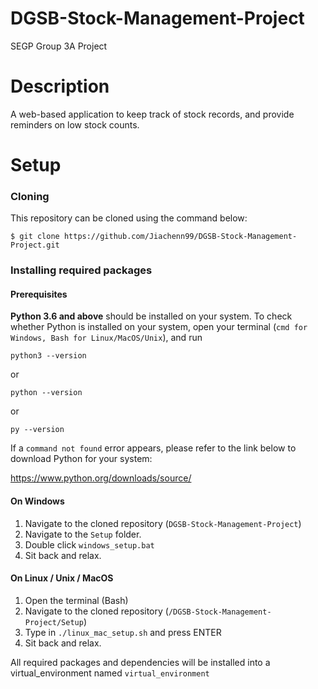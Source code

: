 # DGSB-Stock-Management-Project
SEGP Group 3A Project

# Description
A web-based application to keep track of stock records, and provide reminders on low stock counts.

# Setup
### Cloning
This repository can be cloned using the command below:
```
$ git clone https://github.com/Jiachenn99/DGSB-Stock-Management-Project.git
```

### Installing required packages
#### Prerequisites 
**Python 3.6 and above** should be installed on your system. To check whether Python is installed on your system, open your terminal (`cmd for Windows, Bash for Linux/MacOS/Unix`), and run 
```
python3 --version
```
or
```
python --version 
```
or
```
py --version
```

If a `command not found` error appears, please refer to the link below to download Python for your system:

https://www.python.org/downloads/source/

#### On Windows
1. Navigate to the cloned repository (`DGSB-Stock-Management-Project`)
2. Navigate to the `Setup` folder.
3. Double click `windows_setup.bat`
4. Sit back and relax.

#### On Linux / Unix / MacOS
1. Open the terminal (Bash)
2. Navigate to the cloned repository (`/DGSB-Stock-Management-Project/Setup`)
3. Type in `./linux_mac_setup.sh` and press ENTER
4. Sit back and relax.

All required packages and dependencies will be installed into a virtual_environment named `virtual_environment`


